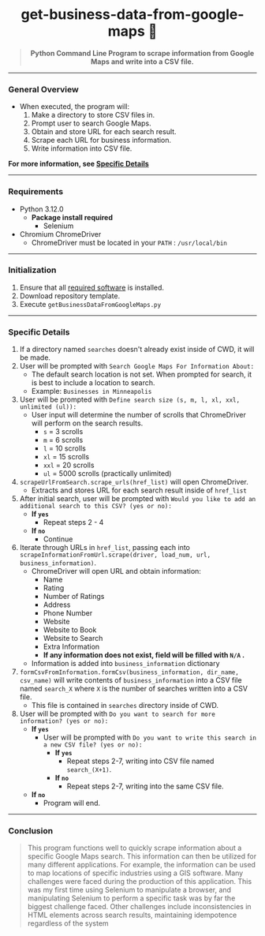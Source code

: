 

# <div align="center">get-business-data-from-google-maps :mount_fuji:</div>

>**<div align="center">Python Command Line Program to scrape information from Google Maps and write into a CSV file.</div>**

---

### General Overview
- When executed, the program will:
  1. Make a directory to store CSV files in.
  2. Prompt user to search Google Maps.
  3. Obtain and store URL for each search result.
  4. Scrape each URL for business information.
  5. Write information into CSV file.

**For more information, see [Specific Details](#specific-details)**

---

### Requirements
- Python 3.12.0
  - **Package install required**
    - Selenium
- Chromium ChromeDriver
  - ChromeDriver must be located in your `PATH` : `/usr/local/bin`

---

### Initialization
1. Ensure that all [required software](#requirements) is installed.
2. Download repository template.
3. Execute `getBusinessDataFromGoogleMaps.py`

---

### Specific Details


1. If a directory named `searches` doesn't already exist inside of CWD, it will be made.
2. User will be prompted with `Search Google Maps For Information About: `
   - The default search location is not set. When prompted for search, it is best to include a location to search.
   - Example: `Businesses in Minneapolis`
3. User will be prompted with `Define search size (s, m, l, xl, xxl, unlimited (ul)): `
   - User input will determine the number of scrolls that ChromeDriver will perform on the search results.
     - `s` = 3 scrolls
     - `m` = 6 scrolls
     - `l` = 10 scrolls
     - `xl` = 15 scrolls
     - `xxl` = 20 scrolls
     - `ul` = 5000 scrolls (practically unlimited)
4. `scrapeUrlFromSearch.scrape_urls(href_list)` will open ChromeDriver.
   - Extracts and stores URL for each search result inside of `href_list`
5. After initial search, user will be prompted with `Would you like to add an additional search to this CSV? (yes or no): `
   - **If `yes`**
     - Repeat steps 2 - 4
   - **If `no`**
      - Continue
6. Iterate through URLs in `href_list`, passing each into `scrapeInformationFromUrl.scrape(driver, load_num, url, business_information)`.
   - ChromeDriver will open URL and obtain information:
      - Name
      - Rating
      - Number of Ratings
      - Address
      - Phone Number
      - Website
      - Website to Book
      - Website to Search
      - Extra Information
     - **If any information does not exist, field will be filled with `N/A` .**
   - Information is added into `business_information` dictionary
7. `formCsvFromInformation.formCsv(business_information, dir_name, csv_name)` will write contents of `business_information` into a CSV file named `search_X` where `X` is the number of searches written into a CSV file.
    - This file is contained in `searches` directory inside of CWD.
8. User will be prompted with `Do you want to search for more information? (yes or no): `
    - **If `yes`**
      - User will be prompted with `Do you want to write this search in a new CSV file? (yes or no): `
        - **If `yes`**
          - Repeat steps 2-7, writing into CSV file named `search_(X+1)`.
        - **If `no`**
          - Repeat steps 2-7, writing into the same CSV file.
    - **If `no`**
      - Program will end.

---

### Conclusion

>This program functions well to quickly scrape information about a specific Google Maps search. This information can then be utilized for many different applications. For example, the information can be used to map locations of specific industries using a GIS software. 
>Many challenges were faced during the production of this application. This was my first time using Selenium to manipulate a browser, and manipulating Selenium to perform a specific task was by far the biggest challenge faced. Other challenges include inconsistencies in HTML elements across search results, maintaining idempotence regardless of the system 